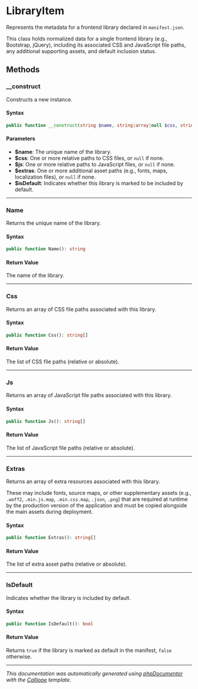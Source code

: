 # LibraryItem

Represents the metadata for a frontend library declared in `manifest.json`.

This class holds normalized data for a single frontend library (e.g.,
Bootstrap, jQuery), including its associated CSS and JavaScript file paths,
any additional supporting assets, and default inclusion status.

## Methods

### __construct

Constructs a new instance.

#### Syntax

```php
public function __construct(string $name, string|array|null $css, string|array|null $js, string|array|null $extras, bool $isDefault)
```

#### Parameters

- **$name**: The unique name of the library.
- **$css**: One or more relative paths to CSS files, or `null` if none.
- **$js**: One or more relative paths to JavaScript files, or `null` if none.
- **$extras**: One or more additional asset paths (e.g., fonts, maps, localization files), or `null` if none.
- **$isDefault**: Indicates whether this library is marked to be included by default.

---

### Name

Returns the unique name of the library.

#### Syntax

```php
public function Name(): string
```

#### Return Value

The name of the library.

---

### Css

Returns an array of CSS file paths associated with this library.

#### Syntax

```php
public function Css(): string[]
```

#### Return Value

The list of CSS file paths (relative or absolute).

---

### Js

Returns an array of JavaScript file paths associated with this library.

#### Syntax

```php
public function Js(): string[]
```

#### Return Value

The list of JavaScript file paths (relative or absolute).

---

### Extras

Returns an array of extra resources associated with this library.

These may include fonts, source maps, or other supplementary assets
(e.g., `.woff2`, `.min.js.map`, `.min.css.map`, `.json`, `.png`) that
are required at runtime by the production version of the application
and must be copied alongside the main assets during deployment.

#### Syntax

```php
public function Extras(): string[]
```

#### Return Value

The list of extra asset paths (relative or absolute).

---

### IsDefault

Indicates whether the library is included by default.

#### Syntax

```php
public function IsDefault(): bool
```

#### Return Value

Returns `true` if the library is marked as default in the manifest, `false` otherwise.

---

*This documentation was automatically generated using [phpDocumentor](http://www.phpdoc.org/) with the [Calliope](https://github.com/DaphneWebFramework/Calliope) template.*
